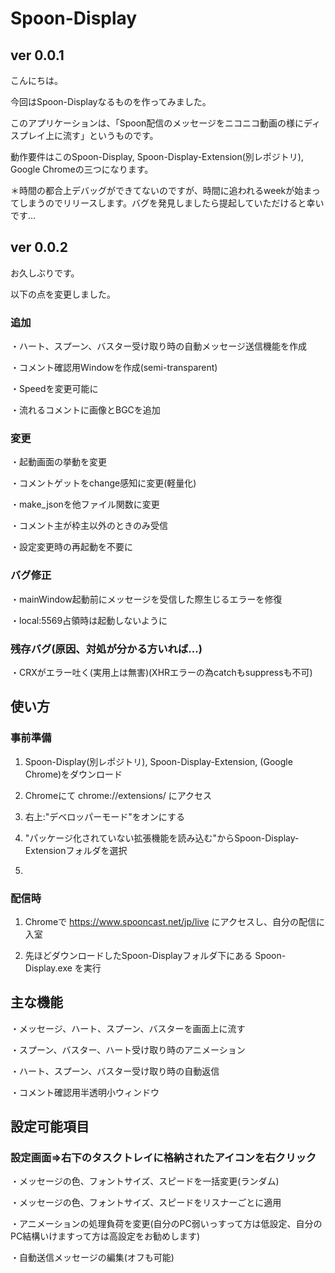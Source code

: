 # Spoon-Display

## ver 0.0.1

こんにちは。

今回はSpoon-Displayなるものを作ってみました。

このアプリケーションは、「Spoon配信のメッセージをニコニコ動画の様にディスプレイ上に流す」というものです。

動作要件はこのSpoon-Display, Spoon-Display-Extension(別レポジトリ), Google Chromeの三つになります。

＊時間の都合上デバッグができてないのですが、時間に追われるweekが始まってしまうのでリリースします。バグを発見しましたら提起していただけると幸いです...

## ver 0.0.2

お久しぶりです。

以下の点を変更しました。

### 追加

・ハート、スプーン、バスター受け取り時の自動メッセージ送信機能を作成

・コメント確認用Windowを作成(semi-transparent)

・Speedを変更可能に

・流れるコメントに画像とBGCを追加

### 変更

・起動画面の挙動を変更

・コメントゲットをchange感知に変更(軽量化)

・make_jsonを他ファイル関数に変更

・コメント主が枠主以外のときのみ受信

・設定変更時の再起動を不要に

### バグ修正

・mainWindow起動前にメッセージを受信した際生じるエラーを修復

・local:5569占領時は起動しないように

### 残存バグ(原因、対処が分かる方いれば...)

・CRXがエラー吐く(実用上は無害)(XHRエラーの為catchもsuppressも不可)

## 使い方

### 事前準備

1. Spoon-Display(別レポジトリ), Spoon-Display-Extension, (Google Chrome)をダウンロード

2. Chromeにて chrome://extensions/ にアクセス

3. 右上:"デベロッパーモード"をオンにする

4. "パッケージ化されていない拡張機能を読み込む"からSpoon-Display-Extensionフォルダを選択

5. 

### 配信時

1. Chromeで https://www.spooncast.net/jp/live にアクセスし、自分の配信に入室

2. 先ほどダウンロードしたSpoon-Displayフォルダ下にある Spoon-Display.exe を実行

## 主な機能

・メッセージ、ハート、スプーン、バスターを画面上に流す

・スプーン、バスター、ハート受け取り時のアニメーション

・ハート、スプーン、バスター受け取り時の自動返信

・コメント確認用半透明小ウィンドウ

## 設定可能項目

### 設定画面=>右下のタスクトレイに格納されたアイコンを右クリック

・メッセージの色、フォントサイズ、スピードを一括変更(ランダム)

・メッセージの色、フォントサイズ、スピードをリスナーごとに適用

・アニメーションの処理負荷を変更(自分のPC弱いっすって方は低設定、自分のPC結構いけますって方は高設定をお勧めします)

・自動送信メッセージの編集(オフも可能)
